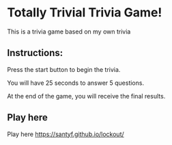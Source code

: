 # Totally Trivial Trivia Game!

This is a trivia game based on my own trivia

## Instructions:

Press the start button to begin the trivia. 

You will have 25 seconds to answer 5 questions.

At the end of the game, you will receive the final results.

## Play here

Play here https://santyf.github.io/lockout/
